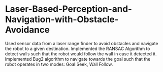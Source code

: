 # Laser-Based-Perception-and-Navigation-with-Obstacle-Avoidance
Used sensor data from a laser range finder to avoid obstacles and navigate the robot to a given destination.
Implemented the RANSAC Algorithm to detect walls such that the robot would follow the wall in case it detected it.
Implemented Bug2 algorithm to navigate towards the goal such that the robot operates in two modes: Goal Seek, Wall Follow.
